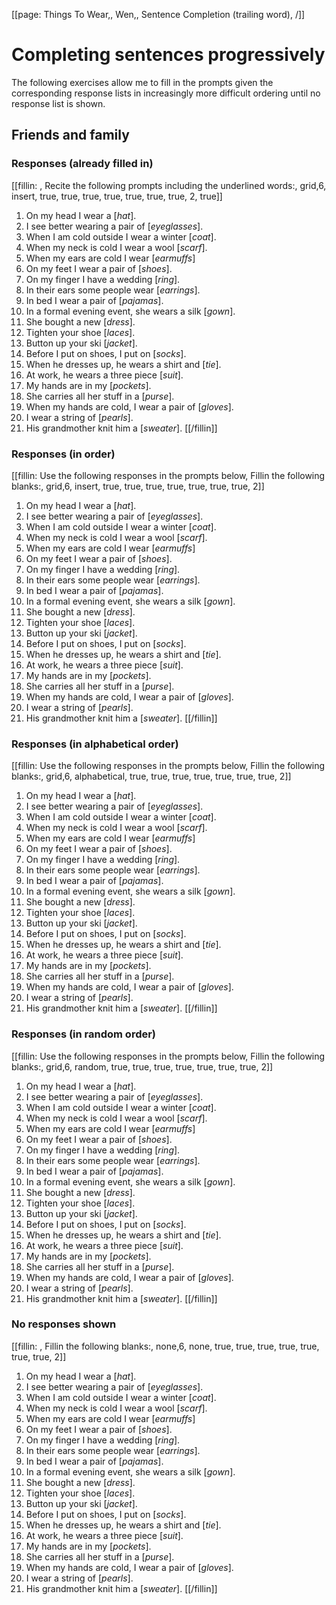 [[page: Things To Wear,, Wen,, Sentence Completion (trailing word), /]]

# Completing sentences progressively
The following exercises allow me to fill in the prompts given the corresponding response lists in increasingly more difficult ordering until no response list is shown.
## Friends and family
### Responses (already filled in)
[[fillin: , Recite the following prompts including the underlined words:, grid,6, insert, true, true, true, true, true, true, true, 2, true]]
1. On my head I wear a [_hat_].
1. I see better wearing a pair of [_eyeglasses_].
1. When I am cold outside I wear a winter [_coat_].
1. When my neck is cold I wear a wool [_scarf_].
1. When my ears are cold I wear [_earmuffs_]
1. On my feet I wear a pair of [_shoes_].
1. On my finger I have a wedding [_ring_].
1. In their ears some people wear [_earrings_].
1. In bed I wear a pair of [_pajamas_].
1. In a formal evening event, she wears a silk [_gown_].
1. She bought a new [_dress_].
1. Tighten your shoe [_laces_].
1. Button up your ski [_jacket_].
1. Before I put on shoes, I put on [_socks_].
1. When he dresses up, he wears a shirt and [_tie_].
1. At work, he wears a three piece [_suit_].
1. My hands are in my [_pockets_].
1. She carries all her stuff in a [_purse_].
1. When my hands are cold, I wear a pair of [_gloves_].
1. I wear a string of [_pearls_].
1. His grandmother knit him a [_sweater_].
[[/fillin]]

### Responses (in order)
[[fillin: Use the following responses in the prompts below, Fillin the following blanks:, grid,6, insert, true, true, true, true, true, true, true, 2]]
1. On my head I wear a [_hat_].
1. I see better wearing a pair of [_eyeglasses_].
1. When I am cold outside I wear a winter [_coat_].
1. When my neck is cold I wear a wool [_scarf_].
1. When my ears are cold I wear [_earmuffs_]
1. On my feet I wear a pair of [_shoes_].
1. On my finger I have a wedding [_ring_].
1. In their ears some people wear [_earrings_].
1. In bed I wear a pair of [_pajamas_].
1. In a formal evening event, she wears a silk [_gown_].
1. She bought a new [_dress_].
1. Tighten your shoe [_laces_].
1. Button up your ski [_jacket_].
1. Before I put on shoes, I put on [_socks_].
1. When he dresses up, he wears a shirt and [_tie_].
1. At work, he wears a three piece [_suit_].
1. My hands are in my [_pockets_].
1. She carries all her stuff in a [_purse_].
1. When my hands are cold, I wear a pair of [_gloves_].
1. I wear a string of [_pearls_].
1. His grandmother knit him a [_sweater_].
[[/fillin]]

### Responses (in alphabetical order)
[[fillin: Use the following responses in the prompts below, Fillin the following blanks:, grid,6, alphabetical, true, true, true, true, true, true, true, 2]]
1. On my head I wear a [_hat_].
1. I see better wearing a pair of [_eyeglasses_].
1. When I am cold outside I wear a winter [_coat_].
1. When my neck is cold I wear a wool [_scarf_].
1. When my ears are cold I wear [_earmuffs_]
1. On my feet I wear a pair of [_shoes_].
1. On my finger I have a wedding [_ring_].
1. In their ears some people wear [_earrings_].
1. In bed I wear a pair of [_pajamas_].
1. In a formal evening event, she wears a silk [_gown_].
1. She bought a new [_dress_].
1. Tighten your shoe [_laces_].
1. Button up your ski [_jacket_].
1. Before I put on shoes, I put on [_socks_].
1. When he dresses up, he wears a shirt and [_tie_].
1. At work, he wears a three piece [_suit_].
1. My hands are in my [_pockets_].
1. She carries all her stuff in a [_purse_].
1. When my hands are cold, I wear a pair of [_gloves_].
1. I wear a string of [_pearls_].
1. His grandmother knit him a [_sweater_].
[[/fillin]]

### Responses (in random order)
[[fillin: Use the following responses in the prompts below, Fillin the following blanks:, grid,6, random, true, true, true, true, true, true, true, 2]]
1. On my head I wear a [_hat_].
1. I see better wearing a pair of [_eyeglasses_].
1. When I am cold outside I wear a winter [_coat_].
1. When my neck is cold I wear a wool [_scarf_].
1. When my ears are cold I wear [_earmuffs_]
1. On my feet I wear a pair of [_shoes_].
1. On my finger I have a wedding [_ring_].
1. In their ears some people wear [_earrings_].
1. In bed I wear a pair of [_pajamas_].
1. In a formal evening event, she wears a silk [_gown_].
1. She bought a new [_dress_].
1. Tighten your shoe [_laces_].
1. Button up your ski [_jacket_].
1. Before I put on shoes, I put on [_socks_].
1. When he dresses up, he wears a shirt and [_tie_].
1. At work, he wears a three piece [_suit_].
1. My hands are in my [_pockets_].
1. She carries all her stuff in a [_purse_].
1. When my hands are cold, I wear a pair of [_gloves_].
1. I wear a string of [_pearls_].
1. His grandmother knit him a [_sweater_].
[[/fillin]]

### No responses shown
[[fillin: , Fillin the following blanks:, none,6, none, true, true, true, true, true, true, true, 2]]
1. On my head I wear a [_hat_].
1. I see better wearing a pair of [_eyeglasses_].
1. When I am cold outside I wear a winter [_coat_].
1. When my neck is cold I wear a wool [_scarf_].
1. When my ears are cold I wear [_earmuffs_]
1. On my feet I wear a pair of [_shoes_].
1. On my finger I have a wedding [_ring_].
1. In their ears some people wear [_earrings_].
1. In bed I wear a pair of [_pajamas_].
1. In a formal evening event, she wears a silk [_gown_].
1. She bought a new [_dress_].
1. Tighten your shoe [_laces_].
1. Button up your ski [_jacket_].
1. Before I put on shoes, I put on [_socks_].
1. When he dresses up, he wears a shirt and [_tie_].
1. At work, he wears a three piece [_suit_].
1. My hands are in my [_pockets_].
1. She carries all her stuff in a [_purse_].
1. When my hands are cold, I wear a pair of [_gloves_].
1. I wear a string of [_pearls_].
1. His grandmother knit him a [_sweater_].
[[/fillin]]
